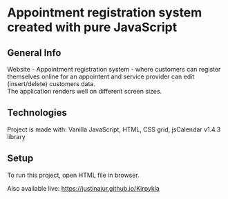 # Appointment registration system created with pure JavaScript


## General Info

Website - Appointment registration system - where customers can register themselves online for an appointent and service 
provider can edit (insert/delete) customers data.  
The application renders well on different screen sizes.

## Technologies
Project is made with:
Vanilla JavaScript,
HTML,
CSS grid,
jsCalendar v1.4.3 library


## Setup
To run this project, open HTML file in browser.

Also available live: 
https://justinajur.github.io/Kirpykla






